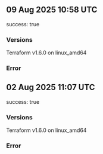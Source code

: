 ## 09 Aug 2025 10:58 UTC

success: true

### Versions

Terraform v1.6.0
on linux_amd64

### Error

## 02 Aug 2025 11:07 UTC

success: true

### Versions

Terraform v1.6.0
on linux_amd64

### Error

